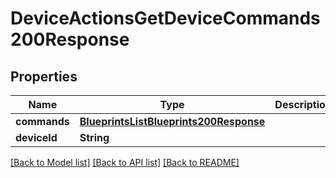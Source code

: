# DeviceActionsGetDeviceCommands200Response

## Properties
Name | Type | Description | Notes
------------ | ------------- | ------------- | -------------
**commands** | [**BlueprintsListBlueprints200Response**](BlueprintsListBlueprints200Response.md) |  | [optional] 
**deviceId** | **String** |  | [optional] 

[[Back to Model list]](../README.md#documentation-for-models) [[Back to API list]](../README.md#documentation-for-api-endpoints) [[Back to README]](../README.md)


